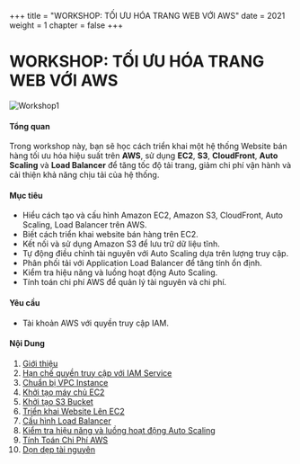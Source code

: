 +++
title = "WORKSHOP: TỐI ƯU HÓA TRANG WEB VỚI AWS"
date = 2021
weight = 1
chapter = false
+++

# WORKSHOP: TỐI ƯU HÓA TRANG WEB VỚI AWS
![Workshop1](/images/1-Introduction/Workshop1.png)
#### Tổng quan

Trong workshop này, bạn sẽ học cách triển khai một hệ thống Website bán hàng tối ưu hóa hiệu suất trên **AWS**, sử dụng **EC2**, **S3**, **CloudFront**, **Auto Scaling** và **Load Balancer** để tăng tốc độ tải trang, giảm chi phí vận hành và cải thiện khả năng chịu tải của hệ thống.

#### Mục tiêu

+ Hiểu cách tạo và cấu hình Amazon EC2, Amazon S3, CloudFront, Auto Scaling, Load Balancer trên AWS.
+ Biết cách triển khai website bán hàng trên EC2.
+ Kết nối và sử dụng Amazon S3 để lưu trữ dữ liệu tĩnh.
+ Tự động điều chỉnh tài nguyên với Auto Scaling dựa trên lượng truy cập.
+ Phân phối tải với Application Load Balancer để tăng tính ổn định.
+ Kiểm tra hiệu năng và luồng hoạt động Auto Scaling.
+ Tính toán chi phí AWS để quản lý tài nguyên và chi phí.

#### Yêu cầu

+ Tài khoản AWS với quyền truy cập IAM.


#### Nội Dung

1. [Giới thiệu](1-introduction/)
2. [Hạn chế quyền truy cập với IAM Service](2-IAM-Service/)
3. [Chuẩn bị VPC Instance](3-Prepare-VPC/)
4. [Khởi tạo máy chủ EC2](4-Create-EC2/)
5. [Khởi tạo S3 Bucket](5-Create-Amazon-S3/)
6. [Triển khai Website Lên EC2](6-Deploy-Project-To-EC2/)
7. [Cấu hình Load Balancer](7-Configure-Load-Balancer/)
8. [Kiểm tra hiệu năng và luồng hoạt động Auto Scaling](9-Test-Performance-And-Flow/)
9. [Tính Toán Chi Phí AWS](10-Caculator-Cost/)
10. [Dọn dẹp tài nguyên](11-Clean-resource/)
